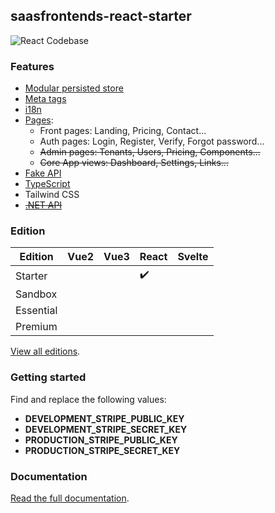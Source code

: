 ## saasfrontends-react-starter

![React Codebase](https://yahooder.sirv.com/saasfrontends/meta/seo-react.png)

### Features

- [Modular persisted store](https://saasfrontends.com/docs/store)
- [Meta tags](https://saasfrontends.com/docs/meta-tags)
- [i18n](https://saasfrontends.com/docs/i18n)
- [Pages](https://saasfrontends.com/docs/pages):
  - Front pages: Landing, Pricing, Contact...
  - Auth pages: Login, Register, Verify, Forgot password...
  - ~~Admin pages: Tenants, Users, Pricing, Components...~~
  - ~~Core App views: Dashboard, Settings, Links...~~
- [Fake API](https://saasfrontends.com/docs/fake-api)
- [TypeScript](https://saasfrontends.com/docs/typescript)
- Tailwind CSS
- [~~.NET API~~](https://saasfrontends.com/docs/net-core)

### Edition

| Edition   | Vue2 | Vue3 | React | Svelte |
| --------- | ---- | ---- | ----- | ------ |
| Starter   |      |      | ✔️    |        |
| Sandbox   |      |      |       |        |
| Essential |      |      |       |        |
| Premium   |      |      |       |        |

[View all editions](https://saasfrontends.com/docs/editions).

### Getting started

Find and replace the following values:

- **DEVELOPMENT_STRIPE_PUBLIC_KEY**
- **DEVELOPMENT_STRIPE_SECRET_KEY**
- **PRODUCTION_STRIPE_PUBLIC_KEY**
- **PRODUCTION_STRIPE_SECRET_KEY**

### Documentation

[Read the full documentation](https://saasfrontends.com/docs/tutorial-run-the-app).
